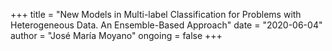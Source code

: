 +++
title = "New Models in Multi-label Classification for Problems with Heterogeneous Data. An Ensemble-Based Approach"
date = "2020-06-04"
author = "José María Moyano"
ongoing = false
+++
